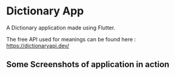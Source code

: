 # Dictionary App

A Dictionary application made using Flutter.

The free API used for meanings can be found here : https://dictionaryapi.dev/

## Some Screenshots of application in action


